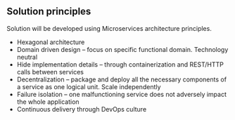 ## Solution principles

Solution will be developed using Microservices architecture principles.

* Hexagonal architecture
* Domain driven design – focus on specific functional domain. Technology neutral
* Hide implementation details – through containerization and REST/HTTP calls between services
* Decentralization – package and deploy all the necessary components of a service as one logical unit. Scale independently
* Failure isolation – one malfunctioning service does not adversely impact the whole application
* Continuous delivery through DevOps culture